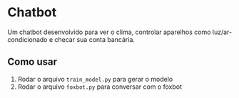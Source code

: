 # Chatbot

Um chatbot desenvolvido para ver o clima, controlar aparelhos como luz/ar-condicionado e checar sua conta bancária.

## Como usar

1) Rodar o arquivo `train_model.py` para gerar o modelo
2) Rodar o arquivo `foxbot.py` para conversar com o foxbot
